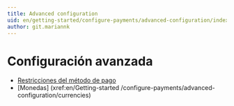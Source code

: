 ```yaml
---
title: Advanced configuration
uid: en/getting-started/configure-payments/advanced-configuration/index
author: git.mariannk
---
```


# Configuración avanzada

- [Restricciones del método de pago](xref:en/Getting-started/configure-payments/advanced-configuration/Payment-Method-Restricciones)
- [Monedas] (xref:en/Getting-started /configure-payments/advanced-configuration/currencies)